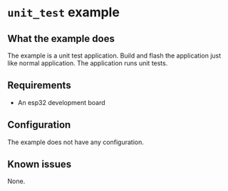 # `unit_test` example

## What the example does

The example is a unit test application. Build and flash the application just
like normal application. The application runs unit tests.

## Requirements

- An esp32 development board

## Configuration

The example does not have any configuration.

## Known issues

None.
